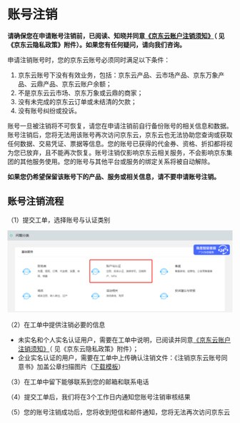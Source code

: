 # 账号注销
**请确保您在申请账号注销前，已阅读、知晓并同意[《京东云账户注销须知》](https://docs.jdcloud.com/platform-agreement/privacy-policy)（ 见《京东云隐私政策》附件）。如果您有任何疑问，请向我们咨询。**

申请注销账号时，您的京东云账号必须同时满足以下条件：</br>
1. 京东云账号下没有有效业务，包括：京东云产品、云市场产品、京东万象产品、云鼎产品、京东云账户余额；</br>
2. 不是京东云云市场、京东万象或云鼎的商家；</br>
3. 没有未完成的京东云订单或未结清的欠款；</br>
4. 没有账号纠纷或投诉。</br>

账号一旦被注销将不可恢复，请您在申请注销前自行备份账号的相关信息和数据。账号注销后，您将无法用该账号再次访问京东云，京东云也无法协助您查询或获取任何数据、交易凭证、票据等信息。您的账号已获得的代金券、资格、折扣都将视为您已放弃，且不能再次恢复。账号注销仅影响京东云相关服务，不会影响京东集团的其他服务使用。您的账号与其他平台或服务的绑定关系将被自动解除。

**如果您仍希望保留该账号下的产品、服务或相关信息，请不要申请账号注销。**

## 账号注销流程
（1）提交工单，选择账号与认证类别

![](../../../image/User/Account%20Management/Account%20Revocation/ticket.png)

（2）在工单中提供注销必要的信息

* 未实名和个人实名认证用户，需要在工单中说明，已阅读并同意[《京东云账户注销须知》](https://docs.jdcloud.com/platform-agreement/privacy-policy)（ 见《京东云隐私政策》附件）；
* 企业实名认证的用户，需要在工单中上传确认注销文件：《注销京东云账号同意书》加盖公章扫描图片（[下载模板](https://docs-downloads.oss.cn-north-1.jcloudcs.com/%25E6%25B3%25A8%25E9%2594%2580%25E4%25BA%25AC%25E4%25B8%259C%25E4%25BA%2591%25E8%25B4%25A6%25E5%258F%25B7%25E5%2590%258C%25E6%2584%258F%25E4%25B9%25A6.docx)）


（3）在工单中留下能够联系到您的邮箱和联系电话

（4）提交工单后，我们将在3个工作日内通知您账号注销审核结果

（5）您的账号注销成功后，您将收到短信和邮件通知，您将无法再次访问京东云
